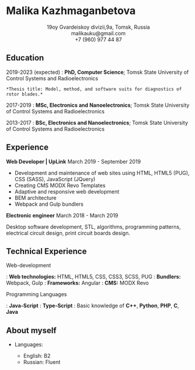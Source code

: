 Malika Kazhmaganbetova
============
<p align="center">
 19oy Gvardeiskoy divizii,9a, Tomsk, Russia<br> 
 malikauku@gmail.com<br>  
 +7 (960) 977 44 87                  
</p>          
            
Education
---------

2019-2023 (expected)
:   **PhD, Computer Science**; Tomsk State University of 
Control Systems and Radioelectronics 

    *Thesis title: Model, method, and software suits for diagnostics of rotor blades.*

2017-2019
:   **MSc, Electronics and Nanoelectronics**; Tomsk State University of 
Control Systems and Radioelectronics 

2013-2017
:   **BSc, Electronics and Nanoelectronics**; Tomsk State University of 
Control Systems and Radioelectronics 


Experience
----------

**Web Developer | UpLink**
March 2019 - September 2019

* Development and maintenance of web sites using HTML, HTML5 (PUG), CSS (SASS), JavaScript (JQuery)
* Creating CMS MODX Revo Templates
* Adaptive and responsive web development
* BEM architecture
* Webpack and Gulp bundlers

**Electronic engineer**
March 2018 - March 2019

Desktop software development, STL, algorithms, programming patterns, electrical circuit design, print circuit boards design.

Technical Experience
--------------------
Web-development

:   **Web technologies:** HTML, HTML5, CSS, CSS3, SCSS, PUG
:   **Bundlers:** Webpack, Gulp 
:   **Frameworks:** Angular
:   **CMS:** MODX Revo

Programming Languages

:   **Java-Script** 
:   **Type-Script** 
:   Basic knowledge of **C++**, **Python**, **PHP**, **C**, **Java**

[ref]: https://github.com/EvilKami7

About myself
----------------------------------------

* Languages:

     * English: B2
     * Russian: Fluent
